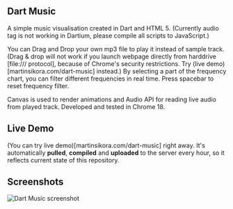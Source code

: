 ## Dart Music

A simple music visualisation created in Dart and HTML 5. (Currently audio tag is not working in Dartium, please compile all scripts to JavaScript.)

You can Drag and Drop your own mp3 file to play it instead of sample track. (Drag & drop will not work if you launch webpage directly from harddrive [file:/// protocol], because of Chrome's security restrictions. Try (live demo)[martinsikora.com/dart-music] instead.)
By selecting a part of the frequency chart, you can filter different frequencies in real time.
Press spacebar to reset frequency filter.

Canvas is used to render animations and Audio API for reading live audio from played track.
Developed and tested in Chrome 18.

## Live Demo

(You can try live demo)[martinsikora.com/dart-music] right away. It's automatically **pulled**, **compiled** and **uploaded** to the server every hour, so it reflects current state of this repository.

## Screenshots

![Dart Music screenshot](https://raw.github.com/DartHackPrague/dart-music/master/screenshot.png)
